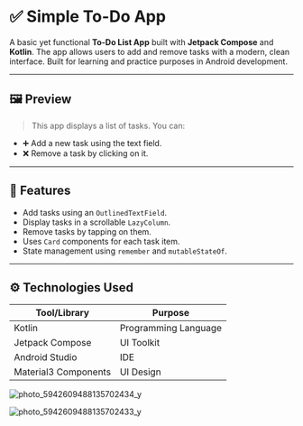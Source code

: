 # ✅ Simple To-Do App

A basic yet functional **To-Do List App** built with **Jetpack Compose** and **Kotlin**. The app allows users to add and remove tasks with a modern, clean interface. Built for learning and practice purposes in Android development.

---

## 🖼️ Preview

> This app displays a list of tasks. You can:
- ➕ Add a new task using the text field.
- ❌ Remove a task by clicking on it.

---

## 📱 Features

- Add tasks using an `OutlinedTextField`.
- Display tasks in a scrollable `LazyColumn`.
- Remove tasks by tapping on them.
- Uses `Card` components for each task item.
- State management using `remember` and `mutableStateOf`.

---

## ⚙️ Technologies Used

| Tool/Library         | Purpose                        |
|----------------------|--------------------------------|
| Kotlin               | Programming Language           |
| Jetpack Compose      | UI Toolkit                     |
| Android Studio       | IDE                            |
| Material3 Components | UI Design                      |

![photo_5942609488135702434_y](https://github.com/user-attachments/assets/fc94f63e-50b3-4982-a67c-f7ef38117f2f)

![photo_5942609488135702433_y](https://github.com/user-attachments/assets/13a59efb-0ee3-480a-86e0-d1e1b2e209ba)
